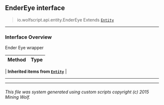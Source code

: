 ## EnderEye __interface__

>io.wolfscript.api.entity.EnderEye
>Extends [`Entity`](Entity.md)

---

### Interface Overview

Ender Eye wrapper

Method | Type   
--- | :--- 
 |
__Inherited items from [`Entity`](Entity.md)__ |





---



---


###### This file was system generated using custom scripts copyright (c) 2015 Mining Wolf.
	

